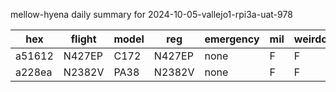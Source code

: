 mellow-hyena daily summary for 2024-10-05-vallejo1-rpi3a-uat-978

|hex|flight|model|reg|emergency|mil|weirdo|
|--|--|--|--|--|--|--|
|a51612|N427EP|C172|N427EP|none|F|F|
|a228ea|N2382V|PA38|N2382V|none|F|F|
